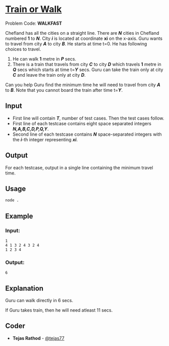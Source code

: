 
# [Train or Walk](https://www.codechef.com/problems/WALKFAST)
Problem Code: **WALKFAST**


Chefland has all the cities on a straight line. There are ***N*** cities in Chefland numbered **1** to ***N***. City ***i*** is located at coordinate **xi** on the x-axis. Guru wants to travel from city ***A*** to city ***B***. He starts at time t=0. He has following choices to travel.
1. He can walk **1** metre in ***P*** secs.
2. There is a train that travels from city ***C***
to city ***D*** which travels **1** metre in ***Q*** secs which starts at time t=***Y*** secs. Guru can take the train only at city ***C*** and leave the train only at city ***D***.

Can you help Guru find the minimum time he will need to travel from city ***A*** to ***B***. Note that you cannot board the train after time t=***Y***.

## Input

- First line will contain ***T***, number of test cases. Then the test cases follow.
- First line of each testcase contains eight space separated integers ***N,A,B,C,D,P,Q,Y***.
- Second line of each testcase contains ***N*** space-separated integers with the ***i***-th integer representing ***xi***.

## Output

For each testcase, output in a single line containing the minimum travel time.

## Usage
```sh
node .
```
## Example
### Input:
```
1
4 1 3 2 4 3 2 4
1 2 3 4
```
### Output:
```
6
```
## Explanation

Guru can walk directly in 6 secs.

If Guru takes train, then he will need atleast 11 secs.

## Coder

* **Tejas Rathod** - [@tejas77](https://github.com/tejas77)
